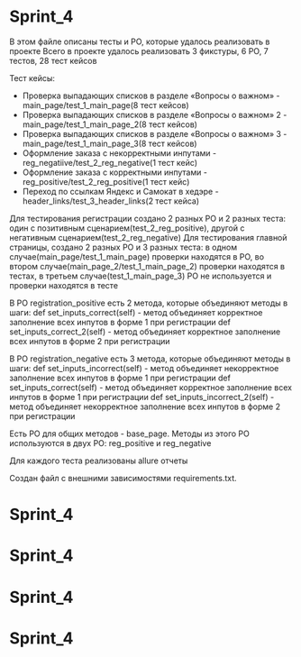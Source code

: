 # Sprint_4

В этом файле описаны тесты и PO, которые удалось реализовать в проекте
Всего в проекте удалось реализовать 3 фикстуры, 6 PO, 7 тестов, 28 тест кейсов

Тест кейсы:
- Проверка выпадающих списков в разделе «Вопросы о важном» - main_page/test_1_main_page(8 тест кейсов)
- Проверка выпадающих списков в разделе «Вопросы о важном» 2 - main_page/test_1_main_page_2(8 тест кейсов)
- Проверка выпадающих списков в разделе «Вопросы о важном» 3 - main_page/test_1_main_page_3(8 тест кейсов)
- Оформление заказа с некорректными инпутами - reg_negatiive/test_2_reg_negative(1 тест кейс)
- Оформление заказа с корректными инпутами - reg_positive/test_2_reg_positive(1 тест кейс)
- Переход по ссылкам Яндекс и Самокат в хедэре - header_links/test_3_header_links(2 тест кейса)

Для тестирования регистрации создано 2 разных PO и 2 разных теста: один с позитивным сценарием(test_2_reg_positive), другой с негативным сценарием(test_2_reg_negative)
Для тестирования главной страницы, создано 2 разных PO и 3 разных теста: в одном случае(main_page/test_1_main_page) проверки находятся в PO, во втором случае(main_page_2/test_1_main_page_2) проверки находятся в тестах, в третьем случае(test_1_main_page_3) PO не используется и проверки находятся в тесте

В PO registration_positive есть 2 метода, которые объединяют методы в шаги:
def set_inputs_correct(self) - метод объединяет корректное заполнение всех инпутов в форме 1 при регистрации
def set_inputs_correct_2(self) - метод объединяет корректное заполнение всех инпутов в форме 2 при регистрации

В PO registration_negative есть 3 метода, которые объединяют методы в шаги:
def set_inputs_incorrect(self) - метод объединяет некорректное заполнение всех инпутов в форме 1 при регистрации
def set_inputs_correct(self) - метод объединяет корректное заполнение всех инпутов в форме 1 при регистрации
def set_inputs_incorrect_2(self) - метод объединяет некорректное заполнение всех инпутов в форме 2 при регистрации

Есть PO для общих методов - base_page. Методы из этого PO используются в двух PO: reg_positive и reg_negative

Для каждого теста реализованы allure отчеты

Создан файл с внешними зависимостями requirements.txt.





# Sprint_4
# Sprint_4
# Sprint_4
# Sprint_4
